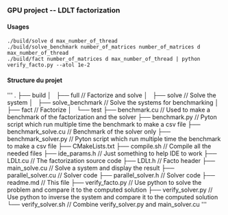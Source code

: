 ### GPU project -- LDLT factorization

#### Usages
```
./build/solve d max_number_of_thread
./build/solve_benchmark number_of_matrices number_of_matrices d max_number_of_thread
./build/fact number_of_matrices d max_number_of_thread | python verify_facto.py --atol 1e-2

```

#### Structure du projet
'''
.
├── build
│   ├── full			// Factorize and solve
│   ├── solve			// Solve the system
│   ├── solve_benchmark		// Solve the systems for benchmarking
│   ├── fact		  // Factorize
│   └── test
├── benchmark.cu		// Used to make a benchmark of the factorization and the solver
├── benchmark.py		// Pyton script which run multiple time the benchmark to make a csv file
├── benchmark_solve.cu		// Benchmark of the solver only
├── benchmark_solver.py		// Pyton script which run multiple time the benchmark to make a csv file
├── CMakeLists.txt
├── compile.sh			// Compile all the needed files
├── ide_params.h		// Just something to help IDE to work
├── LDLt.cu			// The factorization source code
├── LDLt.h			// Facto header
├── main_solve.cu		// Solve a system and display the result
├── parallel_solver.cu		// Solver code
├── parallel_solver.h		// Solver code
├── readme.md			// This file
├── verify_facto.py		// Use python to solve the problem and compare it to the computed solution
├── verify_solver.py		// Use python to inverse the system and compare it to the computed solution
└── verify_solver.sh		// Combine verify_solver.py and main_solver.cu
'''
